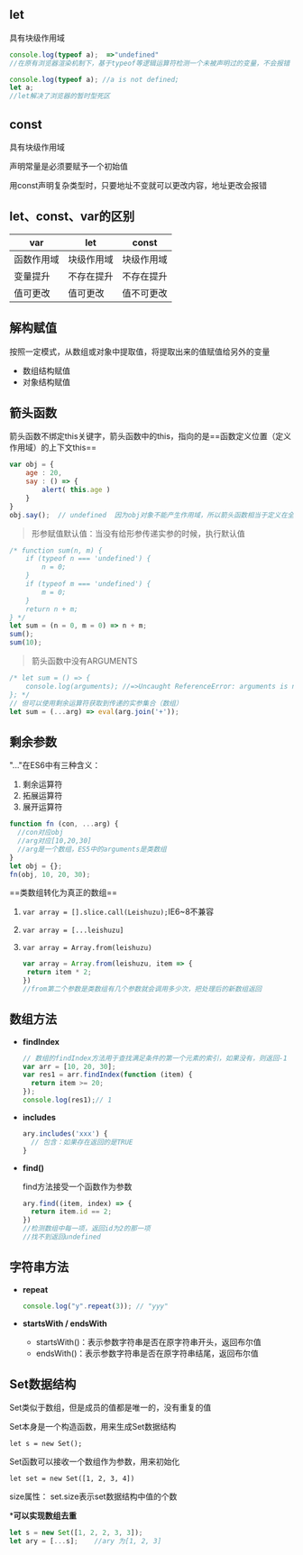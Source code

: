 ## let

具有块级作用域

```javascript
console.log(typeof a);  =>"undefined"
//在原有浏览器渲染机制下，基于typeof等逻辑运算符检测一个未被声明过的变量，不会报错

console.log(typeof a); //a is not defined;
let a;
//let解决了浏览器的暂时型死区
```



## const

具有块级作用域

声明常量是必须要赋予一个初始值

用const声明复杂类型时，只要地址不变就可以更改内容，地址更改会报错



## let、const、var的区别

| var        | let        | const      |
| ---------- | ---------- | ---------- |
| 函数作用域 | 块级作用域 | 块级作用域 |
| 变量提升   | 不存在提升 | 不存在提升 |
| 值可更改   | 值可更改   | 值不可更改 |



## 解构赋值

按照一定模式，从数组或对象中提取值，将提取出来的值赋值给另外的变量

- 数组结构赋值
- 对象结构赋值



## 箭头函数

箭头函数不绑定this关键字，箭头函数中的this，指向的是==函数定义位置（定义作用域）的上下文this==

```javascript
var obj = {
    age : 20,
    say : () => {
        alert( this.age )
    }
}
obj.say();  // undefined  因为obj对象不能产生作用域，所以箭头函数相当于定义在全局作用域，this指向全局
```

> 形参赋值默认值：当没有给形参传递实参的时候，执行默认值

```javascript
/* function sum(n, m) {
	if (typeof n === 'undefined') {
		n = 0;
	}
	if (typeof m === 'undefined') {
		m = 0;
	}
	return n + m;
} */
let sum = (n = 0, m = 0) => n + m;
sum();
sum(10);
```

> 箭头函数中没有ARGUMENTS

```javascript
/* let sum = () => {
	console.log(arguments); //=>Uncaught ReferenceError: arguments is not defined 箭头函数中没有ARGUMENTS
}; */
// 但可以使用剩余运算符获取到传递的实参集合（数组）
let sum = (...arg) => eval(arg.join('+'));
```



## 剩余参数

"..."在ES6中有三种含义：

1. 剩余运算符
2. 拓展运算符
3. 展开运算符

```javascript
function fn (con, ...arg) {
  //con对应obj
  //arg对应[10,20,30]
  //arg是一个数组，ES5中的arguments是类数组
}
let obj = {};
fn(obj, 10, 20, 30);
```

==类数组转化为真正的数组==

1. `var array = [].slice.call(Leishuzu);`IE6~8不兼容

2. `var array = [...leishuzu]`    

3. `var array = Array.from(leishuzu) `

   ```javascript
   var array = Array.from(leishuzu, item => {
   	return item * 2;
   })
   //from第二个参数是类数组有几个参数就会调用多少次，把处理后的新数组返回
   ```

   

## 数组方法

- **findIndex**

  ```javascript
  // 数组的findIndex方法用于查找满足条件的第一个元素的索引，如果没有，则返回-1
  var arr = [10, 20, 30];
  var res1 = arr.findIndex(function (item) {
    return item >= 20;
  });
  console.log(res1);// 1
  ```

- **includes**

  ```javascript
  ary.includes('xxx') {
  	// 包含：如果存在返回的是TRUE
  }
  ```


- **find()**

  find方法接受一个函数作为参数

  ```javascript
  ary.find((item, index) => {
    return item.id == 2;
  })
  //检测数组中每一项，返回id为2的那一项
  //找不到返回undefined
  ```



## 字符串方法

- **repeat**


  ```javascript
  console.log("y".repeat(3)); // "yyy"
  ```

- **startsWith  /  endsWith**
  - startsWith()：表示参数字符串是否在原字符串开头，返回布尔值
  - endsWith()：表示参数字符串是否在原字符串结尾，返回布尔值



## Set数据结构

Set类似于数组，但是成员的值都是唯一的，没有重复的值

Set本身是一个构造函数，用来生成Set数据结构

`let s = new Set();`

Set函数可以接收一个数组作为参数，用来初始化

`let set = new Set([1, 2, 3, 4])`

size属性：  set.size表示set数据结构中值的个数

***可以实现数组去重**

```javascript
let s = new Set([1, 2, 2, 3, 3]);
let ary = [...s];    //ary 为[1, 2, 3]
```

